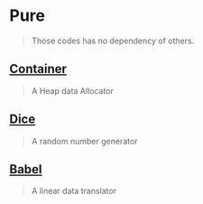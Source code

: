 # Pure
> Those codes has no dependency of others.
## [Container](https://github.com/yuisanae2f/Container)
> A Heap data Allocator
## [Dice](https://github.com/yuisanae2f/Dice)
> A random number generator
## [Babel](https://github.com/yuisanae2f/Babel)
> A linear data translator
